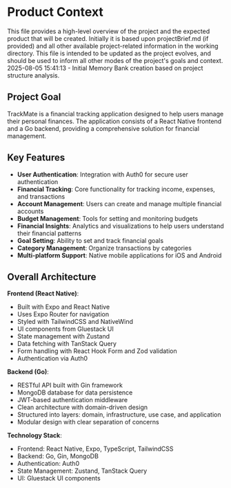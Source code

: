 # Product Context

This file provides a high-level overview of the project and the expected product that will be created. Initially it is based upon projectBrief.md (if provided) and all other available project-related information in the working directory. This file is intended to be updated as the project evolves, and should be used to inform all other modes of the project's goals and context.
2025-08-05 15:41:13 - Initial Memory Bank creation based on project structure analysis.

## Project Goal

TrackMate is a financial tracking application designed to help users manage their personal finances. The application consists of a React Native frontend and a Go backend, providing a comprehensive solution for financial management.

## Key Features

- **User Authentication**: Integration with Auth0 for secure user authentication
- **Financial Tracking**: Core functionality for tracking income, expenses, and transactions
- **Account Management**: Users can create and manage multiple financial accounts
- **Budget Management**: Tools for setting and monitoring budgets
- **Financial Insights**: Analytics and visualizations to help users understand their financial patterns
- **Goal Setting**: Ability to set and track financial goals
- **Category Management**: Organize transactions by categories
- **Multi-platform Support**: Native mobile applications for iOS and Android

## Overall Architecture

**Frontend (React Native)**:
- Built with Expo and React Native
- Uses Expo Router for navigation
- Styled with TailwindCSS and NativeWind
- UI components from Gluestack UI
- State management with Zustand
- Data fetching with TanStack Query
- Form handling with React Hook Form and Zod validation
- Authentication via Auth0

**Backend (Go)**:
- RESTful API built with Gin framework
- MongoDB database for data persistence
- JWT-based authentication middleware
- Clean architecture with domain-driven design
- Structured into layers: domain, infrastructure, use case, and application
- Modular design with clear separation of concerns

**Technology Stack**:
- Frontend: React Native, Expo, TypeScript, TailwindCSS
- Backend: Go, Gin, MongoDB
- Authentication: Auth0
- State Management: Zustand, TanStack Query
- UI: Gluestack UI components